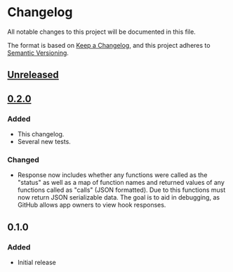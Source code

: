 # Changelog
All notable changes to this project will be documented in this file.

The format is based on [Keep a Changelog](https://keepachangelog.com/en/1.0.0/),
and this project adheres to [Semantic Versioning](https://semver.org/spec/v2.0.0.html).

## [Unreleased]

## [0.2.0]
### Added
- This changelog.
- Several new tests.

### Changed
- Response now includes whether any functions were called as the "status" as well
as a map of function names and returned values of any functions called as "calls"
(JSON formatted). Due to this functions must now return JSON serializable data.
The goal is to aid in debugging, as GitHub allows app owners to view hook responses.

## 0.1.0
### Added
- Initial release


[Unreleased]: https://github.com/bradshjg/flask-githubapp/compare/0.2.0...HEAD
[0.2.0]: https://github.com/bradshjg/flask-githubapp/compare/0.1.0...0.2.0